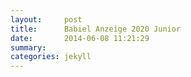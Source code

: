 ```yaml
---
layout:     post
title:      Babiel Anzeige 2020 Junior
date:       2014-06-08 11:21:29
summary:
categories: jekyll
---
```


<object data="{{ site.url }}/Digitales-Brett-Viewer/Babiel_Anzeige_2020_Junior_PM_rgb.pdf" width="1000" height="1000" type='application/pdf'></object>
